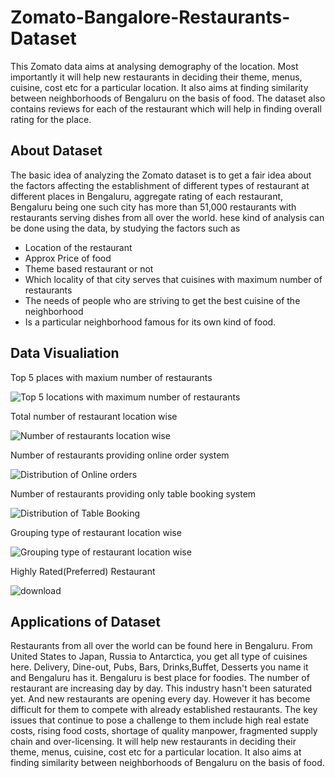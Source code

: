 # Zomato-Bangalore-Restaurants-Dataset

This Zomato data aims at analysing demography of the location. Most importantly it will help new restaurants in deciding their theme, menus, cuisine, cost etc for a particular location. It also aims at finding similarity between neighborhoods of Bengaluru on the basis of food. The dataset also contains reviews for each of the restaurant which will help in finding overall rating for the place. 

## About Dataset
The basic idea of analyzing the Zomato dataset is to get a fair idea about the factors affecting the establishment of different types of restaurant at different places in Bengaluru, aggregate rating of each restaurant, Bengaluru being one such city has more than 51,000 restaurants with restaurants serving dishes from all over the world.
hese kind of analysis can be done using the data, by studying the factors such as
* Location of the restaurant
* Approx Price of food
* Theme based restaurant or not
* Which locality of that city serves that cuisines with maximum number of restaurants
* The needs of people who are striving to get the best cuisine of the neighborhood
* Is a particular neighborhood famous for its own kind of food.

## Data Visualiation
Top 5 places with maxium number of restaurants

![Top 5 locations with maximum number of restaurants](https://github.com/rajsaurav/Zomato-Bangalore-Restaurants-Dataset/assets/35574674/f640c847-e0e9-434f-8fed-fa49f48524ba)

Total number of restaurant location wise

![Number of restaurants location wise](https://github.com/rajsaurav/Zomato-Bangalore-Restaurants-Dataset/assets/35574674/fa32356e-f5e9-46c0-84dc-50fe31913093)

Number of restaurants providing online order system

![Distribution of Online orders](https://github.com/rajsaurav/Zomato-Bangalore-Restaurants-Dataset/assets/35574674/98f1c16d-5319-49e6-8925-791c00a637fc)

Number of restaurants providing only table booking system

![Distribution of Table Booking](https://github.com/rajsaurav/Zomato-Bangalore-Restaurants-Dataset/assets/35574674/8b5d01c5-dad4-4eb8-b9b1-6de2d989530b)

Grouping type of restaurant location wise

![Grouping type of restaurant location wise](https://github.com/rajsaurav/Zomato-Bangalore-Restaurants-Dataset/assets/35574674/0741e2e0-f4e3-4447-aac3-f73663675f84)

Highly Rated(Preferred) Restaurant

![download](https://github.com/rajsaurav/Zomato-Bangalore-Restaurants-Dataset/assets/35574674/40feded2-edb4-40b9-88ee-e509ef34e28e)


## Applications of Dataset
Restaurants from all over the world can be found here in Bengaluru. From United States to Japan, Russia to Antarctica, you get all type of cuisines here. Delivery, Dine-out, Pubs, Bars, Drinks,Buffet, Desserts you name it and Bengaluru has it. Bengaluru is best place for foodies. The number of restaurant are increasing day by day. This industry hasn't been saturated yet. And new restaurants are opening every day. However it has become difficult for them to compete with already established restaurants. The key issues that continue to pose a challenge to them include high real estate costs, rising food costs, shortage of quality manpower, fragmented supply chain and over-licensing. It will help new restaurants in deciding their theme, menus, cuisine, cost etc for a particular location. It also aims at finding similarity between neighborhoods of Bengaluru on the basis of food.
